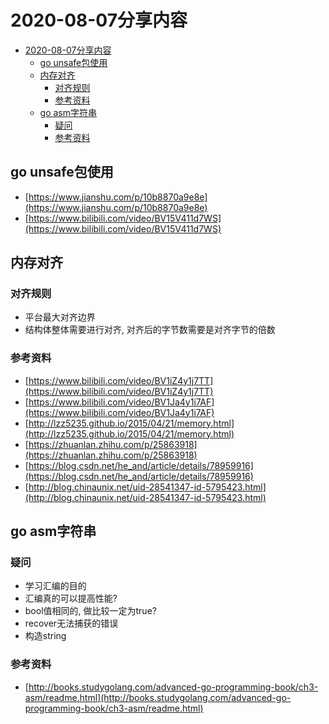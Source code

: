 # 2020-08-07分享内容


<!-- @import "[TOC]" {cmd="toc" depthFrom=1 depthTo=6 orderedList=false} -->

<!-- code_chunk_output -->

- [2020-08-07分享内容](#2020-08-07分享内容)
  - [go unsafe包使用](#go-unsafe包使用)
  - [内存对齐](#内存对齐)
    - [对齐规则](#对齐规则)
    - [参考资料](#参考资料)
  - [go asm字符串](#go-asm字符串)
    - [疑问](#疑问)
    - [参考资料](#参考资料-1)

<!-- /code_chunk_output -->

## go unsafe包使用

- [https://www.jianshu.com/p/10b8870a9e8e](https://www.jianshu.com/p/10b8870a9e8e)
- [https://www.bilibili.com/video/BV15V411d7WS](https://www.bilibili.com/video/BV15V411d7WS)

## 内存对齐

### 对齐规则

- 平台最大对齐边界
- 结构体整体需要进行对齐, 对齐后的字节数需要是对齐字节的倍数 

### 参考资料

- [https://www.bilibili.com/video/BV1iZ4y1j7TT](https://www.bilibili.com/video/BV1iZ4y1j7TT)
- [https://www.bilibili.com/video/BV1Ja4y1i7AF](https://www.bilibili.com/video/BV1Ja4y1i7AF)
- [http://lzz5235.github.io/2015/04/21/memory.html](http://lzz5235.github.io/2015/04/21/memory.html)
- [https://zhuanlan.zhihu.com/p/25863918](https://zhuanlan.zhihu.com/p/25863918)
- [https://blog.csdn.net/he_and/article/details/78959916](https://blog.csdn.net/he_and/article/details/78959916)
- [http://blog.chinaunix.net/uid-28541347-id-5795423.html](http://blog.chinaunix.net/uid-28541347-id-5795423.html)

## go asm字符串

### 疑问

- 学习汇编的目的
- 汇编真的可以提高性能?
- bool值相同的, 做比较一定为true?
- recover无法捕获的错误
- 构造string

### 参考资料

- [http://books.studygolang.com/advanced-go-programming-book/ch3-asm/readme.html](http://books.studygolang.com/advanced-go-programming-book/ch3-asm/readme.html)
